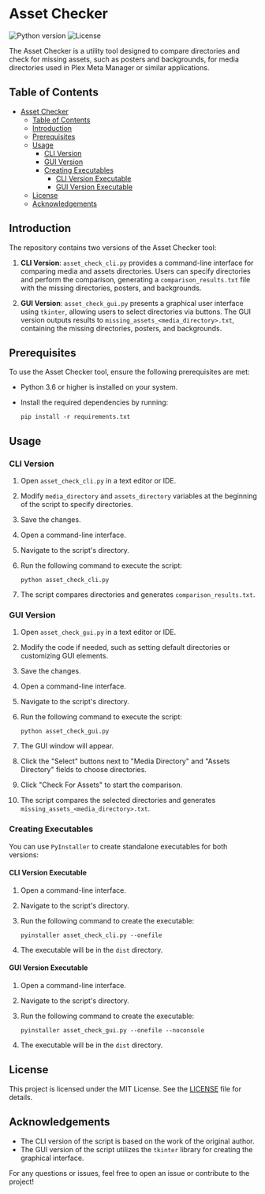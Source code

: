 # Asset Checker

![Python version](https://img.shields.io/badge/python-3.6%2B-blue)
![License](https://img.shields.io/badge/license-MIT-green)

The Asset Checker is a utility tool designed to compare directories and check for missing assets, such as posters and backgrounds, for media directories used in Plex Meta Manager or similar applications.

## Table of Contents

- [Asset Checker](#asset-checker)
  - [Table of Contents](#table-of-contents)
  - [Introduction](#introduction)
  - [Prerequisites](#prerequisites)
  - [Usage](#usage)
    - [CLI Version](#cli-version)
    - [GUI Version](#gui-version)
    - [Creating Executables](#creating-executables)
      - [CLI Version Executable](#cli-version-executable)
      - [GUI Version Executable](#gui-version-executable)
  - [License](#license)
  - [Acknowledgements](#acknowledgements)

## Introduction

The repository contains two versions of the Asset Checker tool:

1. **CLI Version**: `asset_check_cli.py` provides a command-line interface for comparing media and assets directories. Users can specify directories and perform the comparison, generating a `comparison_results.txt` file with the missing directories, posters, and backgrounds.

2. **GUI Version**: `asset_check_gui.py` presents a graphical user interface using `tkinter`, allowing users to select directories via buttons. The GUI version outputs results to `missing_assets_<media_directory>.txt`, containing the missing directories, posters, and backgrounds.

## Prerequisites

To use the Asset Checker tool, ensure the following prerequisites are met:

- Python 3.6 or higher is installed on your system.
- Install the required dependencies by running:

  ```
  pip install -r requirements.txt
  ```

## Usage

### CLI Version

1. Open `asset_check_cli.py` in a text editor or IDE.
2. Modify `media_directory` and `assets_directory` variables at the beginning of the script to specify directories.
3. Save the changes.
4. Open a command-line interface.
5. Navigate to the script's directory.
6. Run the following command to execute the script:

   ```
   python asset_check_cli.py
   ```

7. The script compares directories and generates `comparison_results.txt`.

### GUI Version

1. Open `asset_check_gui.py` in a text editor or IDE.
2. Modify the code if needed, such as setting default directories or customizing GUI elements.
3. Save the changes.
4. Open a command-line interface.
5. Navigate to the script's directory.
6. Run the following command to execute the script:

   ```
   python asset_check_gui.py
   ```

7. The GUI window will appear.
8. Click the "Select" buttons next to "Media Directory" and "Assets Directory" fields to choose directories.
9. Click "Check For Assets" to start the comparison.
10. The script compares the selected directories and generates `missing_assets_<media_directory>.txt`.

### Creating Executables

You can use `PyInstaller` to create standalone executables for both versions:

#### CLI Version Executable

1. Open a command-line interface.
2. Navigate to the script's directory.
3. Run the following command to create the executable:

   ```
   pyinstaller asset_check_cli.py --onefile
   ```

4. The executable will be in the `dist` directory.

#### GUI Version Executable

1. Open a command-line interface.
2. Navigate to the script's directory.
3. Run the following command to create the executable:

   ```
   pyinstaller asset_check_gui.py --onefile --noconsole
   ```

4. The executable will be in the `dist` directory.

## License

This project is licensed under the MIT License. See the [LICENSE](LICENSE) file for details.

## Acknowledgements

- The CLI version of the script is based on the work of the original author.
- The GUI version of the script utilizes the `tkinter` library for creating the graphical interface.

For any questions or issues, feel free to open an issue or contribute to the project!
